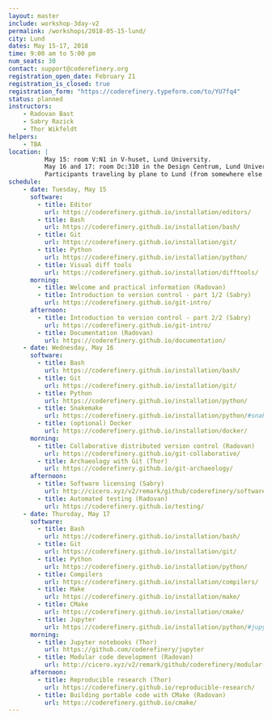 ```yaml
---
layout: master
include: workshop-3day-v2
permalink: /workshops/2018-05-15-lund/
city: Lund
dates: May 15-17, 2018
time: 9:00 am to 5:00 pm
num_seats: 30
contact: support@coderefinery.org
registration_open_date: February 21
registration_is_closed: true
registration_form: "https://coderefinery.typeform.com/to/YU7fq4"
status: planned
instructors:
    - Radovan Bast
    - Sabry Razick
    - Thor Wikfeldt
helpers:
    - TBA
location: |
          May 15: room V:N1 in V-huset, Lund University.
          May 16 and 17: room Dc:310 in the Design Centrum, Lund University.
          Participants traveling by plane to Lund (from somewhere else than Stockholm) are recommended to <b>fly to Kastrup, Copenhagen</b>, and take the train from there to Lund.
schedule:
    - date: Tuesday, May 15
      software:
        - title: Editor
          url: https://coderefinery.github.io/installation/editors/
        - title: Bash
          url: https://coderefinery.github.io/installation/bash/
        - title: Git
          url: https://coderefinery.github.io/installation/git/
        - title: Python
          url: https://coderefinery.github.io/installation/python/
        - title: Visual diff tools
          url: https://coderefinery.github.io/installation/difftools/
      morning:
        - title: Welcome and practical information (Radovan)
        - title: Introduction to version control - part 1/2 (Sabry)
          url: https://coderefinery.github.io/git-intro/
      afternoon:
        - title: Introduction to version control - part 2/2 (Sabry)
          url: https://coderefinery.github.io/git-intro/
        - title: Documentation (Radovan)
          url: https://coderefinery.github.io/documentation/
    - date: Wednesday, May 16
      software:
        - title: Bash
          url: https://coderefinery.github.io/installation/bash/
        - title: Git
          url: https://coderefinery.github.io/installation/git/
        - title: Python
          url: https://coderefinery.github.io/installation/python/
        - title: Snakemake
          url: https://coderefinery.github.io/installation/python/#snakemake
        - title: (optional) Docker
          url: https://coderefinery.github.io/installation/docker/
      morning:
        - title: Collaborative distributed version control (Radovan)
          url: https://coderefinery.github.io/git-collaborative/
        - title: Archaeology with Git (Thor)
          url: https://coderefinery.github.io/git-archaeology/
      afternoon:
        - title: Software licensing (Sabry)
          url: http://cicero.xyz/v2/remark/github/coderefinery/software-licensing/lund2018/talk.md/
        - title: Automated testing (Radovan)
          url: https://coderefinery.github.io/testing/
    - date: Thursday, May 17
      software:
        - title: Bash
          url: https://coderefinery.github.io/installation/bash/
        - title: Git
          url: https://coderefinery.github.io/installation/git/
        - title: Python
          url: https://coderefinery.github.io/installation/python/
        - title: Compilers
          url: https://coderefinery.github.io/installation/compilers/
        - title: Make
          url: https://coderefinery.github.io/installation/make/
        - title: CMake
          url: https://coderefinery.github.io/installation/cmake/
        - title: Jupyter
          url: https://coderefinery.github.io/installation/python/#jupyter
      morning:
        - title: Jupyter notebooks (Thor)
          url: https://github.com/coderefinery/jupyter
        - title: Modular code development (Radovan)
          url: http://cicero.xyz/v2/remark/github/coderefinery/modular-code-development/master/talk.md/
      afternoon:
        - title: Reproducible research (Thor)
          url: https://coderefinery.github.io/reproducible-research/
        - title: Building portable code with CMake (Radovan)
          url: https://coderefinery.github.io/cmake/
---
```

